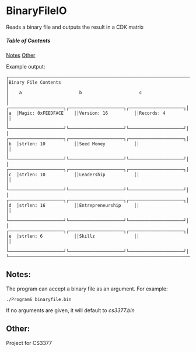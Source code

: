 # BinaryFileIO

Reads a binary file and outputs the result in a CDK matrix

##### Table of Contents  
[Notes](#notes)
[Other](#other)

Example output:
```
┌────────────────────────────────────────────────────────────────────────┐
│Binary File Contents                                                    │
│    a                      b                      c                     │
│   ┌─────────────────────┐┌─────────────────────┐┌─────────────────────┐│
│a  │Magic: 0xFEEDFACE    ││Version: 16          ││Records: 4           ││
│   └─────────────────────┘└─────────────────────┘└─────────────────────┘│
│   ┌─────────────────────┐┌─────────────────────┐┌─────────────────────┐│
│b  │strlen: 10           ││Seed Money           ││                     ││
│   └─────────────────────┘└─────────────────────┘└─────────────────────┘│
│   ┌─────────────────────┐┌─────────────────────┐┌─────────────────────┐│
│c  │strlen: 10           ││Leadership           ││                     ││
│   └─────────────────────┘└─────────────────────┘└─────────────────────┘│
│   ┌─────────────────────┐┌─────────────────────┐┌─────────────────────┐│
│d  │strlen: 16           ││Entrepreneurship     ││                     ││
│   └─────────────────────┘└─────────────────────┘└─────────────────────┘│
│   ┌─────────────────────┐┌─────────────────────┐┌─────────────────────┐│
│e  │strlen: 6            ││Skillz               ││                     ││
│   └─────────────────────┘└─────────────────────┘└─────────────────────┘│
└────────────────────────────────────────────────────────────────────────┘
```

## Notes:
The program can accept a binary file as an argument. For example:
```
./Program6 binaryfile.bin
```
If no arguments are given, it will default to *cs3377.bin*

## Other:
Project for CS3377
